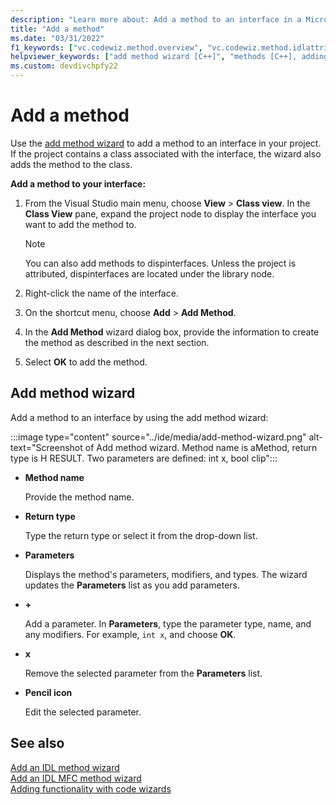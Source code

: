```yaml
---
description: "Learn more about: Add a method to an interface in a Microsoft Visual Studio C++ project"
title: "Add a method"
ms.date: "03/31/2022"
f1_keywords: ["vc.codewiz.method.overview", "vc.codewiz.method.idlattrib"]
helpviewer_keywords: ["add method wizard [C++]", "methods [C++], adding", "methods [C++], adding using wizards", "IDL attributes, add method wizard"]
ms.custom: devdivchpfy22
---
```

# Add a method

Use the [add method wizard](#add-method-wizard) to add a method to an interface in your project. If the project contains a class associated with the interface, the wizard also adds the method to the class.

**Add a method to your interface:**

1. From the Visual Studio main menu, choose **View** > **Class view**. In the **Class View** pane, expand the project node to display the interface you want to add the method to.

   > [!NOTE]
   > You can also add methods to dispinterfaces. Unless the project is attributed, dispinterfaces are located under the library node.

1. Right-click the name of the interface.

1. On the shortcut menu, choose **Add** > **Add Method**.

1. In the **Add Method** wizard dialog box, provide the information to create the method as described in the next section.

1. Select **OK** to add the method.

## Add method wizard

Add a method to an interface by using the add method wizard:

:::image type="content" source="../ide/media/add-method-wizard.png" alt-text="Screenshot of Add method wizard. Method name is aMethod, return type is H RESULT. Two parameters are defined: int x, bool clip":::

- **Method name**

  Provide the method name.

- **Return type**

  Type the return type or select it from the drop-down list.

- **Parameters**

  Displays the method's parameters, modifiers, and types. The wizard updates the **Parameters** list as you add parameters.

- **+**

  Add a parameter. In **Parameters**, type the parameter type, name, and any modifiers. For example, `int x`, and choose **OK**.

- **x**

  Remove the selected parameter from the **Parameters** list.

- **Pencil icon**

  Edit the selected parameter.

## See also

[Add an IDL method wizard](add-interface-definition-library-method-wizard)\
[Add an IDL MFC method wizard](../mfc/reference/add-idl-mfc-method-wizard.md)\
[Adding functionality with code wizards](adding-functionality-with-code-wizards-cpp.md)